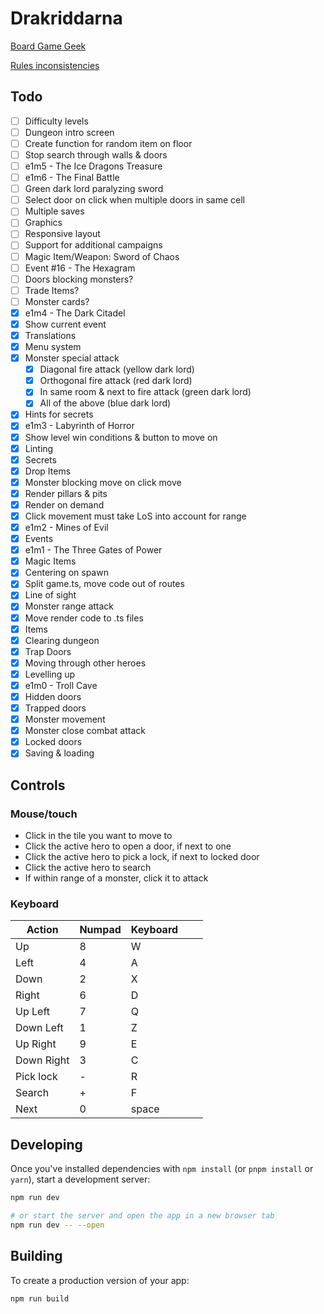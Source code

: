 # Drakriddarna

[Board Game Geek](https://boardgamegeek.com/image/4326455/dragonfire)

[Rules inconsistencies](https://boardgamegeek.com/thread/2896557/rules-omissions-ambiguities-and-oddities)

## Todo
- [ ] Difficulty levels
- [ ] Dungeon intro screen
- [ ] Create function for random item on floor
- [ ] Stop search through walls & doors
- [ ] e1m5 - The Ice Dragons Treasure
- [ ] e1m6 - The Final Battle
- [ ] Green dark lord paralyzing sword
- [ ] Select door on click when multiple doors in same cell
- [ ] Multiple saves
- [ ] Graphics
- [ ] Responsive layout
- [ ] Support for additional campaigns
- [ ] Magic Item/Weapon: Sword of Chaos
- [ ] Event #16 - The Hexagram
- [ ] Doors blocking monsters?
- [ ] Trade Items?
- [ ] Monster cards?
- [X] e1m4 - The Dark Citadel
- [X] Show current event
- [X] Translations
- [X] Menu system
- [X] Monster special attack
  - [X] Diagonal fire attack (yellow dark lord)
  - [X] Orthogonal fire attack (red dark lord)
  - [X] In same room & next to fire attack (green dark lord)
  - [X] All of the above (blue dark lord)
- [X] Hints for secrets
- [X] e1m3 - Labyrinth of Horror
- [X] Show level win conditions & button to move on
- [X] Linting
- [X] Secrets
- [X] Drop Items
- [X] Monster blocking move on click move
- [X] Render pillars & pits
- [X] Render on demand
- [X] Click movement must take LoS into account for range
- [X] e1m2 - Mines of Evil
- [X] Events
- [X] e1m1 - The Three Gates of Power
- [X] Magic Items
- [X] Centering on spawn
- [X] Split game.ts, move code out of routes
- [X] Line of sight
- [X] Monster range attack
- [X] Move render code to .ts files
- [X] Items
- [X] Clearing dungeon
- [X] Trap Doors
- [X] Moving through other heroes
- [X] Levelling up
- [X] e1m0 - Troll Cave
- [X] Hidden doors
- [X] Trapped doors
- [X] Monster movement
- [X] Monster close combat attack
- [X] Locked doors
- [X] Saving & loading

## Controls
### Mouse/touch
* Click in the tile you want to move to
* Click the active hero to open a door, if next to one
* Click the active hero to pick a lock, if next to locked door
* Click the active hero to search
* If within range of a monster, click it to attack

### Keyboard
| Action     | Numpad | Keyboard |   |   |
|------------|--------|----------|---|---|
| Up         | 8      | W        |   |   |
| Left       | 4      | A        |   |   |
| Down       | 2      | X        |   |   |
| Right      | 6      | D        |   |   |
| Up Left    | 7      | Q        |   |   |
| Down Left  | 1      | Z        |   |   |
| Up Right   | 9      | E        |   |   |
| Down Right | 3      | C        |   |   |
| Pick lock  | -      | R        |   |   |
| Search     | +      | F        |   |   |
| Next       | 0      | space    |   |   |

## Developing

Once you've installed dependencies with `npm install` (or `pnpm install` or `yarn`), start a development server:

```bash
npm run dev

# or start the server and open the app in a new browser tab
npm run dev -- --open
```

## Building

To create a production version of your app:

```bash
npm run build
```
